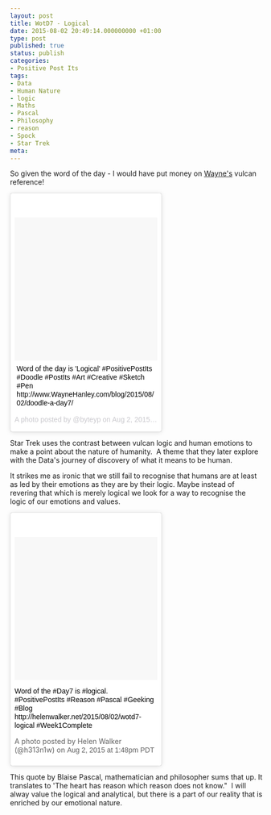 ```yaml
---
layout: post
title: WotD7 - Logical
date: 2015-08-02 20:49:14.000000000 +01:00
type: post
published: true
status: publish
categories:
- Positive Post Its
tags:
- Data
- Human Nature
- logic
- Maths
- Pascal
- Philosophy
- reason
- Spock
- Star Trek
meta:
---
```

<p>So given the word of the day - I would have put money on <a title="Wayne's post" href="http://waynehanley.com/blog/2015/08/02/doodle-a-day-day-7/" target="_blank">Wayne's</a> vulcan reference!</p>
<blockquote class="instagram-media" style="background: #FFF; border: 0; border-radius: 3px; box-shadow: 0 0 1px 0 rgba(0,0,0,0.5),0 1px 10px 0 rgba(0,0,0,0.15); margin: 1px; max-width: 300px; padding: 0; width: calc(100% - 2px);" data-instgrm-captioned="" data-instgrm-version="4">
<div style="padding: 8px;">
<div style="background: #F8F8F8; line-height: 0; margin-top: 40px; padding: 50% 0; text-align: center; width: 100%;"></div>
<p style="margin: 8px 0 0 0; padding: 0 4px;"><a style="color: #000; font-family: Arial,sans-serif; font-size: 14px; font-style: normal; font-weight: normal; line-height: 17px; text-decoration: none; word-wrap: break-word;" href="https://instagram.com/p/55KfuGuqA1/" target="_top">Word of the day is 'Logical' #PositivePostIts #Doodle #PostIts #Art #Creative #Sketch #Pen http://www.WayneHanley.com/blog/2015/08/02/doodle-a-day7/</a></p>
<p style="color: #c9c8cd; font-family: Arial,sans-serif; font-size: 14px; line-height: 17px; margin-bottom: 0; margin-top: 8px; overflow: hidden; padding: 8px 0 7px; text-align: center; text-overflow: ellipsis; white-space: nowrap;">A photo posted by @byteyp on <time style="font-family: Arial,sans-serif; font-size: 14px; line-height: 17px;" datetime="2015-08-02T19:44:55+00:00">Aug 2, 2015 at 12:44pm PDT</time></p>
</div>
</blockquote>
<p><script src="//platform.instagram.com/en_US/embeds.js" async="" defer="defer"></script></p>
<p>Star Trek uses the contrast between vulcan logic and human emotions to make a point about the nature of humanity.  A theme that they later explore with the Data's journey of discovery of what it means to be human.</p>
<p>It strikes me as ironic that we still fail to recognise that humans are at least as led by their emotions as they are by their logic. Maybe instead of revering that which is merely logical we look for a way to recognise the logic of our emotions and values.</p>
<blockquote class="instagram-media" style="background: #FFF; border: 0; border-radius: 3px; box-shadow: 0 0 1px 0 rgba(0,0,0,0.5),0 1px 10px 0 rgba(0,0,0,0.15); margin: 1px; max-width: 300px; padding: 0; width: calc(100% - 2px);" data-instgrm-captioned="" data-instgrm-version="4">
<div style="padding: 8px;">
<div style="background: #F8F8F8; line-height: 0; margin-top: 40px; padding: 50% 0; text-align: center; width: 100%;"></div>
<p><a style="color: #000; font-family: Arial,sans-serif; font-size: 14px; font-style: normal; font-weight: normal; line-height: 17px; text-decoration: none; word-wrap: break-word;" href="https://instagram.com/p/55Rxp6CHiC/" target="_top">Word of the #Day7 is #logical. #PositivePostIts #Reason #Pascal #Geeking #Blog http://helenwalker.net/2015/08/02/wotd7-logical #Week1Complete</a></p>
<p>A photo posted by Helen Walker (@h313n1w) on <time style="font-family: Arial,sans-serif; font-size: 14px; line-height: 17px;" datetime="2015-08-02T20:48:31+00:00">Aug 2, 2015 at 1:48pm PDT</time>
</div>
</blockquote>
<p><script src="//platform.instagram.com/en_US/embeds.js" async="" defer="defer"></script></p>
<p>This quote by Blaise Pascal, mathematician and philosopher sums that up. It translates to 'The heart has reason which reason does not know."  I will alway value the logical and analytical, but there is a part of our reality that is enriched by our emotional nature.</p>
